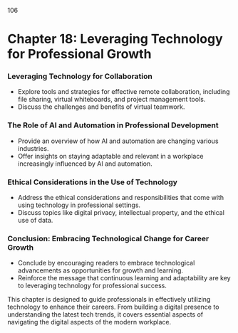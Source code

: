 106

# **Chapter 18: Leveraging Technology for Professional Growth**

### **Leveraging Technology for Collaboration**

- Explore tools and strategies for effective remote collaboration, including file sharing, virtual 
whiteboards, and project management tools.
- Discuss the challenges and benefits of virtual teamwork.

### **The Role of AI and Automation in Professional Development**

- Provide an overview of how AI and automation are changing various industries.
- Offer insights on staying adaptable and relevant in a workplace increasingly influenced by AI and 
automation.

### **Ethical Considerations in the Use of Technology**

- Address the ethical considerations and responsibilities that come with using technology in professional 
settings.
- Discuss topics like digital privacy, intellectual property, and the ethical use of data.

### **Conclusion: Embracing Technological Change for Career Growth**
- Conclude by encouraging readers to embrace technological advancements as opportunities for growth 
and learning.
- Reinforce the message that continuous learning and adaptability are key to leveraging technology for 
professional success.

This chapter is designed to guide professionals in effectively utilizing technology to enhance their 
careers. From building a digital presence to understanding the latest tech trends, it covers essential 
aspects of navigating the digital aspects of the modern workplace.